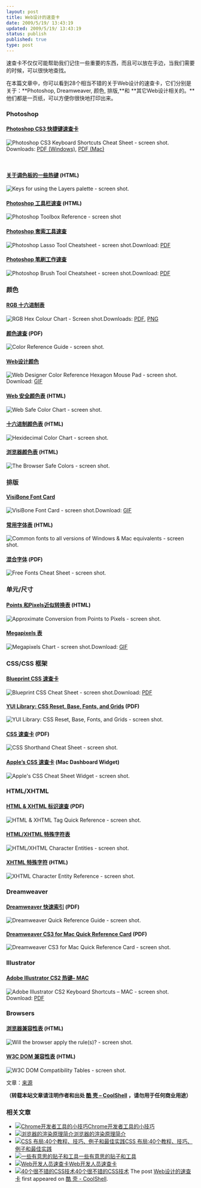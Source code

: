 ```yaml
---
layout: post
title: Web设计的速查卡
date: 2009/5/19/ 13:43:19
updated: 2009/5/19/ 13:43:19
status: publish
published: true
type: post
---
```


速查卡不仅仅可能帮助我们记住一些重要的东西，而且可以放在手边，当我们需要的时候，可以很快地查找。


在本篇文章中，你可以看到28个相当不错的关于Web设计的速查卡，它们分别是关于：**Photoshop, Dreamweaver, 颜色, 排版,**和 **其它Web设计相关的。**他们都是一页纸，可以方便你很快地打印出来。


### Photoshop


#### [Photoshop CS3 快捷键速查卡](http://morris-photographics.com/photoshop/shortcuts/#pscs3 "Trevor Morris Photographics - Adobe Photoshop Keyboard Shortcuts")


![Photoshop CS3 Keyboard Shortcuts Cheat Sheet - screen shot.](http://images.sixrevisions.com/2008/09/07-01_cs3_keyboard_shortcuts.png)Downloads: [PDF (Windows)](http://morris-photographics.com/photoshop/shortcuts/downloads/PSCS3_Keyboard_Shortcuts_PC.pdf "PDF Download - For Windows"), [PDF (Mac)](http://morris-photographics.com/photoshop/shortcuts/downloads/PSCS3_Keyboard_Shortcuts_Mac.pdf "PDF Download - for Mac")



 


#### [关于调色板的一些热键](http://livedocs.adobe.com/en_US/Photoshop/10.0/help.html?content=WS7D245964-27B4-403e-82D5-DDD1CB19A82B.html "Adobe - Keys for using the Layers palette") (HTML)


![Keys for using the Layers palette - screen shot.](http://images.sixrevisions.com/2008/09/07-02_keys_for_using_layers.png)


#### [Photoshop 工具栏速查](http://simplephotoshop.com/photoshop_tools/index.htm) (HTML)


![Photoshop Toolbox Reference - screen shot](http://images.sixrevisions.com/2008/09/07-03_photoshop_toolbox_reference.png)


#### [Photoshop 套索工具速查](http://www.creativetechs.com/iq-staging/photoshop_lasso_tool_cheatshee.html "CreativeIQ - Staging: Photoshop Lasso Tool Cheatsheet.")


![Photoshop Lasso Tool Cheatsheet - screen shot.](http://images.sixrevisions.com/2008/09/07-04_lasso_tool_cheatsheet.png)Download: [PDF](http://creativetechs.com/tips/tip_resources/cheatsheets/Photoshop-Lasso-Cheatsheet.pdf "PDF Download - Photoshop Lasso Tool Cheatsheet")


#### [Photoshop 笔刷工作速查](http://www.creativetechs.com/iq/photoshop_brush_tool_cheatsheet.html "CreativeTechs - Photoshop Brush Tool Cheatsheet")


![Photoshop Brush Tool Cheatsheet - screen shot.](http://images.sixrevisions.com/2008/09/07-05_brush_tool_cheatsheet.png)Download: [PDF](http://creativetechs.com/tips/tip_resources/cheatsheets/Photoshop-Brush-Cheatsheet.pdf "PDF Download - Photoshop Brush Tool Cheatsheet")


### 


### 颜色


#### [RGB 十六进制表](http://www.addedbytes.com/cheat-sheets/colour-chart/ "Added Bytes - RGB Hex Colour Chart")


![RGB Hex Colour Chart - Screen shot.](http://images.sixrevisions.com/2008/09/07-06_rgb_color_codes.png)Downloads: [PDF](http://www.addedbytes.com/download/rgb-hex-cheat-sheet-v1/pdf/ "PDF Download"), [PNG](http://www.addedbytes.com/download/rgb-hex-cheat-sheet-v1/png/ "PNG Download")


#### [颜色速查](http://www.veign.com/downloads/guides/qrg0006.pdf) (PDF)


![Color Reference Guide - screen shot.](http://images.sixrevisions.com/2008/09/07-07_veign_color_reference_guide.png)


#### [Web设计颜色](http://www.visibone.com/color/hexagon3x.html "Visibone - Web Designer's Color Reference Hexagon Mouse Pad")


![Web Designer Color Reference Hexagon Mouse Pad - screen shot.](http://images.sixrevisions.com/2008/09/07-08_hexagon_moust.png)Download: [GIF](http://www.visibone.com/color/hexagon_800.gif "GIF Download - Hexagon_800.gif")


#### [Web 安全颜色表](http://www.pagetutor.com/common/bgcolors216.html "Page Tutor - 216 color chart") (HTML)


![Web Safe Color Chart - screen shot.](http://images.sixrevisions.com/2008/09/07-09_web_safe_color_chart.png)


#### [十六进制颜色表](http://www.funky-chickens.com/hex.html) (HTML)


![Hexidecimal Color Chart - screen shot.](http://images.sixrevisions.com/2008/09/07-10_funky_chicken.png)


#### [浏览器颜色表](http://www.cookwood.com/html4_4e/examples/appendices/colorcharthex.html) (HTML)


![The Browser Safe Colors - screen shot.](http://images.sixrevisions.com/2008/09/07-11_the_browser_safe_colors.png)


### 


### 排版


#### [VisiBone Font Card](http://www.visibone.com/font/ "Visibone - VisiBone Font Card")


![VisiBone Font Card - screen shot.](http://images.sixrevisions.com/2008/09/07-12_font_chart.png)Download: [GIF](http://www.visibone.com/font/fcht_874.gif)


#### [常用字体表](http://www.ampsoft.net/webdesign-l/WindowsMacFonts.html) (HTML)


![Common fonts to all versions of Windows & Mac equivalents - screen shot.](http://images.sixrevisions.com/2008/09/07-13_windows_font.png)


#### [混合字体](http://www.as8.it/handouts/mixing-typefaces_U&lc1992.pdf "PDF Download - Mixing Typefaces") (PDF)


![Free Fonts Cheat Sheet - screen shot.](http://images.sixrevisions.com/2008/09/07-14_mixing_typefaces.png)


### 单元/尺寸


#### [Points 和Pixels近似转换表](http://www.reeddesign.co.uk/test/points-pixels.html "Reed Design - Approximate Conversion from Points to Pixels") (HTML)


![Approximate Conversion from Points to Pixels - screen shot.](http://images.sixrevisions.com/2008/09/07-15_approximate_conversion.png)


#### [Megapixels 表](http://www.design215.com/toolbox/megapixels.php "Design215 - megapixels comparison and maximum print size charts")


![Megapixels Chart - screen shot.](http://images.sixrevisions.com/2008/09/07-16_megapixels_chart.png)Download: [GIF](http://www.design215.com/toolbox/images/megapixels.gif "GIF Download - Megapixels Chart")


### CSS/CSS 框架


#### [Blueprint CSS 速查卡](http://www.christianmontoya.com/2007/11/12/blueprint-css-cheat-sheet/ "The Montoya Herald - Blueprint CSS Cheat Sheet")


![Blueprint CSS Cheat Sheet - screen shot.](http://images.sixrevisions.com/2008/09/07-17_blueprint_css.png)Download: [PDF](http://www.digitart.net/blueprintcss/bluebrintcss.pdf "PDF Download - Blueprint CSS Cheat Sheet")


#### [YUI Library: CSS Reset, Base, Fonts, and Grids](http://yuiblog.com/assets/pdf/cheatsheets/css.pdf "YUI Library - CSS Reset, Base, Fonts, and Grids") (PDF)


![YUI Library: CSS Reset, Base, Fonts, and Grids - screen shot.](http://images.sixrevisions.com/2008/09/07-18_yui_library.png)


#### [CSS 速查卡](http://www.eddiewelker.com/wp-content/uploads/2007/09/csscheatsheet.pdf) (PDF)


![CSS Shorthand Cheat Sheet - screen shot.](http://images.sixrevisions.com/2008/09/07-19_css_shorthand_cheat_sheet.png)


#### [Apple’s CSS 速查卡](http://www.apple.com/downloads/dashboard/developer/csscheatsheet.html "Apple Dashboard Widgets - CSS Cheat Sheet") (Mac Dashboard Widget)


![Apple's CSS Cheat Sheet Widget - screen shot.](http://images.sixrevisions.com/2008/09/07-20_apple_css_cheat_sheet.jpg)


### HTML/XHTML


#### [HTML & XHTML 标识速查](http://home.uchicago.edu/~gan/file/html.pdf) (PDF)


![HTML & XHTML Tag Quick Reference - screen shot.](http://images.sixrevisions.com/2008/09/07-21_html_xhtml_quick_ref.png)


#### [HTML/XHTML 特殊字符表](http://www.html.su/entities.html)


![HTML/XHTML Character Entities - screen shot.](http://images.sixrevisions.com/2008/09/07-22_xhtml_character_entitites.png)


#### [XHTML 特殊字符](http://www.digitalmediaminute.com/reference/entity/index.php) (HTML)


![XHTML Character Entity Reference - screen shot.](http://images.sixrevisions.com/2008/09/07-23_html_xhtml_character.png)


### Dreamweaver


#### [Dreamweaver 快速索引](http://www.uwsp.edu/it/ApplicationSupport/appSuppDocsImages/referenceGuides/dreamweaver-quick-reference-cs3.pdf) (PDF)


![Dreamweaver Quick Reference Guide - screen shot.](http://images.sixrevisions.com/2008/09/07-24_dreamweaver_quick_reference.png)


#### [Dreamweaver CS3 for Mac Quick Reference Card](http://daviddiskin.com/documents/Dreamweaver%20CS3%20for%20Mac.pdf) (PDF)


![Dreamweaver CS3 for Mac Quick Reference Card - screen shot.](http://images.sixrevisions.com/2008/09/07-25_dreamweaver_cs3_mac.png)


### Illustrator


#### [Adobe Illustrator CS2 热键– MAC](http://www.nobledesktop.com/shortcuts-illustratorcs2-mac.html)


![Adobe Illustrator CS2 Keyboard Shortcuts – MAC - screen shot.](http://images.sixrevisions.com/2008/09/07-26_illustrator.png)Download: [PDF](http://www.nobledesktop.com/download/shortcut_guides/illustrator_cs2_shortcuts_mac.pdf)


### Browsers


#### [浏览器兼容性表](http://centricle.com/ref/css/filters/?highlight_columns=true) (HTML)


![Will the browser apply the rule(s)? - screen shot.](http://images.sixrevisions.com/2008/09/07-27_browser_rules.png)


#### [W3C DOM 兼容性表](http://www.quirksmode.org/dom/compatibility.html#t00) (HTML)


![W3C DOM Compatibility Tables - screen shot.](http://images.sixrevisions.com/2008/09/07-28_w3c_dom_compatibility.png)


文章：[来源](http://sixrevisions.com/resources/cheat_sheets_for_web_designers/)



**（转载本站文章请注明作者和出处 [酷 壳 – CoolShell](https://coolshell.cn/) ，请勿用于任何商业用途）**



### 相关文章

* [![Chrome开发者工具的小技巧](https://coolshell.cn/wp-content/uploads/2017/01/pretty-code-150x150.gif)](https://coolshell.cn/articles/17634.html)[Chrome开发者工具的小技巧](https://coolshell.cn/articles/17634.html)
* [![浏览器的渲染原理简介](https://coolshell.cn/wp-content/uploads/2013/05/Render-Process-150x150.jpg)](https://coolshell.cn/articles/9666.html)[浏览器的渲染原理简介](https://coolshell.cn/articles/9666.html)
* [![CSS 布局:40个教程、技巧、例子和最佳实践](https://coolshell.cn/wp-content/uploads/2012/03/css-layouts-150x150.gif)](https://coolshell.cn/articles/6840.html)[CSS 布局:40个教程、技巧、例子和最佳实践](https://coolshell.cn/articles/6840.html)
* [![一些有意思的贴子和工具](https://coolshell.cn/wp-content/plugins/wordpress-23-related-posts-plugin/static/thumbs/14.jpg)](https://coolshell.cn/articles/3903.html)[一些有意思的贴子和工具](https://coolshell.cn/articles/3903.html)
* [![Web开发人员速查卡](https://coolshell.cn/wp-content/uploads/2011/02/1128-150x150.jpg)](https://coolshell.cn/articles/3684.html)[Web开发人员速查卡](https://coolshell.cn/articles/3684.html)
* [![40个很不错的CSS技术](https://coolshell.cn/wp-content/plugins/wordpress-23-related-posts-plugin/static/thumbs/0.jpg)](https://coolshell.cn/articles/3063.html)[40个很不错的CSS技术](https://coolshell.cn/articles/3063.html)
The post [Web设计的速查卡](https://coolshell.cn/articles/870.html) first appeared on [酷 壳 - CoolShell](https://coolshell.cn).